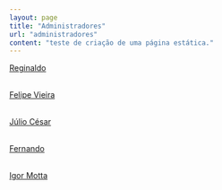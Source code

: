 ```yaml
---
layout: page
title: "Administradores"
url: "administradores"
content: "teste de criação de uma página estática."
---
```


<a href="https://t.me/Saitam10" target="_blank"> Reginaldo </a>
<br><br>

<a href="https://t.me/Feolips" target="_blank"> Felipe Vieira </a>
<br><br>

<a href="https://t.me/juliocst" target="_blank"> Júlio César </a>
<br><br>

<a href="https://t.me/pherde" target="_blank"> Fernando </a>
<br><br>

<a href="https://t.me/Igmotta" target="_blank"> Igor Motta </a>
